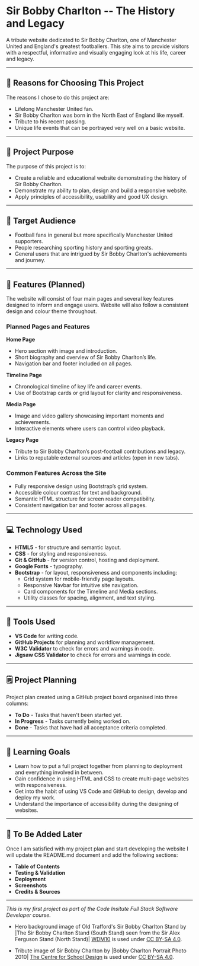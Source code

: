 # Sir Bobby Charlton -- The History and Legacy

A tribute website dedicated to Sir Bobby Charlton, one of Manchester United and England's greatest footballers.
This site aims to provide visitors with a respectful, informative and visually engaging look at his life, career and legacy.

---

## 💬 Reasons for Choosing This Project

The reasons I chose to do this project are:
- Lifelong Manchester United fan.
- Sir Bobby Charlton was born in the North East of England like myself.
- Tribute to his recent passing.
- Unique life events that can be portrayed very well on a basic website.

---

## 🎯 Project Purpose

The purpose of this project is to:
- Create a reliable and educational website demonstrating the history of Sir Bobby Charlton.
- Demonstrate my ability to plan, design and build a responsive website.
- Apply principles of accessibility, usability and good UX design.

---

## 👥 Target Audience

- Football fans in general but more specifically Manchester United supporters.
- People researching sporting history and sporting greats.
- General users that are intrigued by Sir Bobby Charlton's achievements and journey.

---

## 🧩 Features (Planned)

The website will consist of four main pages and several key features designed to inform and engage users. Website will also follow a consistent design and colour theme throughout.

### Planned Pages and Features

**Home Page**

- Hero section with image and introduction.
- Short biography and overview of Sir Bobby Charlton’s life.
- Navigation bar and footer included on all pages.

**Timeline Page**

- Chronological timeline of key life and career events.
- Use of Bootstrap cards or grid layout for clarity and responsiveness.

**Media Page**

- Image and video gallery showcasing important moments and achievements.
- Interactive elements where users can control video playback.

**Legacy Page**

- Tribute to Sir Bobby Charlton’s post-football contributions and legacy.
- Links to reputable external sources and articles (open in new tabs).

### Common Features Across the Site
- Fully responsive design using Bootstrap’s grid system.
- Accessible colour contrast for text and background.
- Semantic HTML structure for screen reader compatibility.
- Consistent navigation bar and footer across all pages.

---

## 💻 Technology Used

- **HTML5** - for structure and semantic layout.
- **CSS** - for styling and responsiveness.
- **Git & GitHub** - for version control, hosting and deployment.
- **Google Fonts** - typography.
- **Bootstrap** - for layout, responsiveness and components including:
  - Grid system for mobile-friendly page layouts.
  - Responsive Navbar for intuitive site navigation.
  - Card components for the Timeline and Media sections.
  - Utility classes for spacing, alignment, and text styling.

---

## 🧰 Tools Used

- **VS Code** for writing code.
- **GitHub Projects** for planning and workflow management.
- **W3C Validator** to check for errors and warnings in code.
- **Jigsaw CSS Validator** to check for errors and warnings in code.

---

## 🗒️ Project Planning

Project plan created using a GitHub project board organised into three columns:
- **To Do** - Tasks that haven't been started yet.
- **In Progress** - Tasks currently being worked on.
- **Done** - Tasks that have had all acceptance criteria completed.

---

## 🧠 Learning Goals

- Learn how to put a full project together from planning to deployment and everything involved in between.
- Gain confidence in using HTML and CSS to create multi-page websites with responsiveness.
- Get into the habit of using VS Code and GitHub to design, develop and deploy my work.
- Understand the importance of accessibility during the designing of websites.

---

## 🚧 To Be Added Later

Once I am satisfied with my project plan and start developing the website I will update the README.md document and add the following sections:
- **Table of Contents**
- **Testing & Validation**
- **Deployment**
- **Screenshots**
- **Credits & Sources**

---

*This is my first project as part of the Code Insitute Full Stack Software Developer course.*

- Hero background image of Old Trafford's Sir Bobby Charlton Stand by |The Sir Bobby Charlton Stand (South Stand) seen from the Sir Alex Ferguson Stand (North Stand)| [WDM10](https://commons.wikimedia.org/wiki/File:Sir_Bobby_Charlton_Stand_(South_Stand).jpg) is used under [CC BY-SA 4.0](https://creativecommons.org/licenses/by-sa/4.0/).

- Tribute image of Sir Bobby Charlton by |Bobby Charlton Portrait Photo 2010| [The Centre for School Design](https://upload.wikimedia.org/wikipedia/commons/thumb/8/84/Bobby_Charlton_Portrait.jpg/640px-Bobby_Charlton_Portrait.jpg) is used under [CC BY-SA 4.0](https://creativecommons.org/licenses/by-sa/4.0/).

